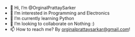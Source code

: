- 👋 Hi, I’m @OrginalPrattaySarker
- 👀 I’m interested in Programming and Electronics
- 🌱 I’m currently learning Python
- 💞️ I’m looking to collaborate on Nothing :)
- 📫 How to reach me? By orginalprattaysarkar@gmail.com!
<!---
OrginalPrattaySarker/OrginalPrattaySarker is a ✨ special ✨ repository because its `README.md` (this file) appears on your GitHub profile.
You can click the Preview link to take a look at your changes.
--->
